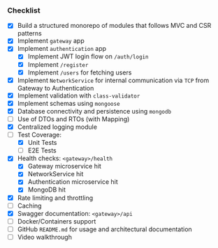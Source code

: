 ### Checklist

- [x] Build a structured monorepo of modules that follows MVC and CSR patterns
- [x] Implement `gateway` app
- [x] Implement `authentication` app
    - [x] Implement JWT login flow on `/auth/login`
    - [x] Implement `/register`
    - [x] Implement `/users` for fetching users
- [x] Implement `NetworkService` for internal communication via `TCP` from Gateway to Authentication
- [x] Implement validation with `class-validator`
- [x] Implement schemas using `mongoose`
- [x] Database connectivity and persistence using `mongodb`
- [ ] Use of DTOs and RTOs (with Mapping)
- [x] Centralized logging module
- [ ] Test Coverage:
    - [x] Unit Tests
    - [ ] E2E Tests
- [x] Health checks: `<gateway>/health`
  - [x] Gateway microservice hit
  - [x] NetworkService hit
  - [x] Authentication microservice hit
  - [x] MongoDB hit
- [x] Rate limiting and throttling
- [ ] Caching
- [x] Swagger documentation: `<gateway>/api`
- [ ] Docker/Containers support
- [ ] GitHub `README.md` for usage and architectural documentation
- [ ] Video walkthrough
